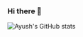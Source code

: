 ### Hi there 👋

<!--
**Ayushkumarsahoo/Ayushkumarsahoo** is a ✨ _special_ ✨ repository because its `README.md` (this file) appears on your GitHub profile.
-->

![Ayush's GitHub stats](https://github-readme-stats.vercel.app/api?username=Ayushkumarsahoo&show_icons=true&theme=tokyonight)
